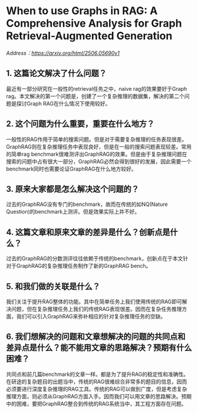 # When to use Graphs in RAG: A Comprehensive Analysis for Graph Retrieval-Augmented Generation

*Address：https://arxiv.org/html/2506.05690v1*

## 1. 这篇论文解决了什么问题？

最近有一部分研究在一般性的retrieval任务之中，naive rag的效果要好于Graph rag。本文解决的第一个问题是，创建了一个复杂推理的数据集，解决的第二个问题是探讨Graph RAG在什么情况下使用较好。

## 2. 这个问题为什么重要，重要在什么地方？

一般性的RAG作用于简单的搜索问题。但是对于需要复杂推理的任务表现很差。GraphRAG则在复杂推理任务中表现良好，但是在一般的搜索问题表现较差。常用的简单rag benchmark很难测评出GraphRAG的效果。但是由于复杂推理问题在搜索的问题中占有很大一部分，GraphRAG必然会得到很好的发展，因此需要一个benchmark同时也需要论证GraphRAG在什么地方较好。

## 3. 原来大家都是怎么解决这个问题的？

过去的GraphRAG没有专门的benchmark，故而在传统的如NQ(Nature Question)的benchmark上测评。但是效果实际上并不好。

## 4. 这篇文章和原来文章的差异是什么？创新点是什么？

过去的GraphRAG的分数测评往往依赖于传统的benchmark，创新点在于本文针对于GraphRAG的复杂推理任务制作了新的GraphRAG bench。

## 5. 和我们做的关联是什么？

我们关注于提升RAG整体的功能。其中在简单任务上我们使用传统的RAG即可解决问题，但在复杂推理任务上我们的传统RAG表现很差。因而在复杂任务推理方面，我们可以引入GraphRAG来弥补相应的针对复杂推理任务的空缺。

## 6. 我们想解决的问题和文章想解决的问题的共同点和差异点是什么？能不能用文章的思路解决？预期有什么困难？

共同点和前几篇benchmark的文章一样。都是为了提升RAG的稳定性和准确性。在研途的复杂题目的出题当中，传统的RAG很难综合非常多的题目的信息，因而必须要进行深度复杂推理的RAG工具。传统的RAG可以做到广度，但是考虑复杂推理方面，则必须从GraphRAG方面入手。因而我们可以用文章的思路解决。预期中的困难，要把GraphRAG整合到传统的RAG系统当中，其工程方面存在问题。